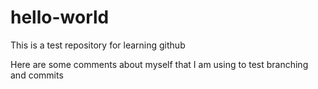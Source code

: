 # hello-world
This is a test repository for learning github

Here are some comments about myself that I am using to test branching and commits
